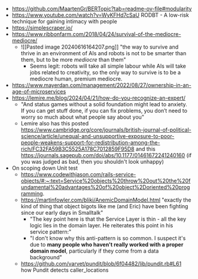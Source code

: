 - https://github.com/MaartenGr/BERTopic?tab=readme-ov-file#modularity
- https://www.youtube.com/watch?v=WyKFHd7cSaU RODBT - A low-risk technique for gaining intimacy with people
- https://simplescraper.io/
- https://www.ribbonfarm.com/2018/04/24/survival-of-the-mediocre-mediocre/
	- ![[Pasted image 20240616164207.png]] "the way to survive and thrive in an environment of AIs and robots is not to be smarter than them, but to be more _mediocre_ than them"
		- Seems legit: robots will take all simple labour while AIs will take jobs related to creativity, so the only way to survive is to be a mediocre human, premium mediocre.
- https://www.mayerdan.com/management/2022/08/27/ownership-in-an-age-of-microservices
- https://lemire.me/blog/2024/04/21/how-do-you-recognize-an-expert/
	- "And status games without a solid foundation might lead to anxiety. If you can get stuff done, if you can fix problems, you don’t need to worry so much about what people say about you"
	- Lemire also has this posted https://www.cambridge.org/core/journals/british-journal-of-political-science/article/unequal-and-unsupportive-exposure-to-poor-people-weakens-support-for-redistribution-among-the-rich/FC32FA59B3C5525A178C7012859F95D8 and this https://journals.sagepub.com/doi/abs/10.1177/01461672241240160 (if you was judged as bad, then you shouldn't look unhappy) 
- On scoping down Unit test
	- https://www.codewithjason.com/rails-service-objects/#:~:text=Service%20objects%20throw%20out%20the%20fundamental%20advantages%20of%20object%2Doriented%20programming.
	- https://martinfowler.com/bliki/AnemicDomainModel.html "exactly the kind of thing that object bigots like me (and Eric) have been fighting since our early days in Smalltalk"
		- "The key point here is that the Service Layer is thin - all the key logic lies in the domain layer. He reiterates this point in his service pattern:"
		- "I don't know why this anti-pattern is so common. I suspect it's due to **many people who haven't really worked with a proper domain model**, particularly if they come from a data background"
	- https://github.com/varvet/pundit/blob/6f04482/lib/pundit.rb#L61 how Pundit detects caller_locations